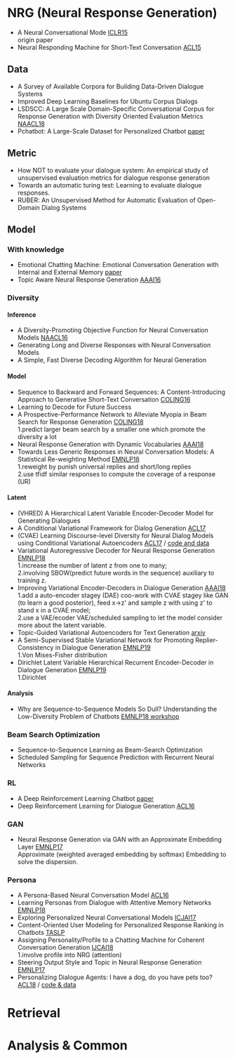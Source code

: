 # NRG (Neural Response Generation)

- A Neural Conversational Mode [ICLR15](https://arxiv.org/pdf/1506.05869v1.pdf)  
origin paper
- Neural Responding Machine for Short-Text Conversation [ACL15](https://arxiv.org/pdf/1503.02364.pdf)

## Data
- A Survey of Available Corpora for Building Data-Driven Dialogue Systems
- Improved Deep Learning Baselines for Ubuntu Corpus Dialogs
- LSDSCC: A Large Scale Domain-Specific Conversational Corpus for Response Generation with Diversity Oriented Evaluation Metrics [NAACL18](http://www.aclweb.org/anthology/N18-1188)
- Pchatbot: A Large-Scale Dataset for Personalized Chatbot [paper](https://arxiv.org/pdf/2009.13284.pdf)

## Metric
- How NOT to evaluate your dialogue system: An empirical study of unsupervised evaluation metrics for dialogue response generation
- Towards an automatic turing test: Learning to evaluate dialogue responses.
- RUBER: An Unsupervised Method for Automatic Evaluation of Open-Domain Dialog Systems

## Model

### With knowledge
- Emotional Chatting Machine: Emotional Conversation Generation with Internal and External Memory [paper](https://arxiv.org/pdf/1704.01074.pdf)
- Topic Aware Neural Response Generation [AAAI16](https://arxiv.org/pdf/1606.08340.pdf)

### Diversity
#### Inference
- A Diversity-Promoting Objective Function for Neural Conversation Models [NAACL16](https://arxiv.org/pdf/1510.03055v2.pdf)
- Generating Long and Diverse Responses with Neural Conversation Models
- A Simple, Fast Diverse Decoding Algorithm for Neural Generation

#### Model
- Sequence to Backward and Forward Sequences: A Content-Introducing Approach to Generative Short-Text Conversation [COLING16](https://arxiv.org/pdf/1607.00970.pdf)
- Learning to Decode for Future Success
- A Prospective-Performance Network to Alleviate Myopia in Beam Search for Response Generation [COLING18](http://www.aclweb.org/anthology/C18-1306)  
1.predict larger beam search by a smaller one which promote the diversity a lot
- Neural Response Generation with Dynamic Vocabularies [AAAI18](https://arxiv.org/pdf/1711.11191.pdf)
- Towards Less Generic Responses in Neural Conversation Models: A Statistical Re-weighting Method [EMNLP18](https://ai.tencent.com/ailab/nlp/papers/emnlp2018_conversation.pdf)  
1.reweight by punish universal replies and short/long replies  
2.use tfidf similar responses to compute the coverage of a response (UR)

#### Latent
- (VHRED) A Hierarchical Latent Variable Encoder-Decoder Model for Generating Dialogues
- A Conditional Variational Framework for Dialog Generation [ACL17](http://www.aclweb.org/anthology/P17-2080)
- (CVAE) Learning Discourse-level Diversity for Neural Dialog Models using Conditional Variational Autoencoders [ACL17](http://www.aclweb.org/anthology/P17-1061) / [code and data](https://github.com/snakeztc/NeuralDialog-CVAE)
- Variational Autoregressive Decoder for Neural Response Generation [EMNLP18](http://www.aclweb.org/anthology/D18-1354)  
1.increase the number of latent z from one to many;  
2.involving SBOW(predict future words in the sequence) auxiliary to training z.
- Improving Variational Encoder-Decoders in Dialogue Generation [AAAI18](https://arxiv.org/pdf/1802.02032.pdf)  
1.add a auto-encoder stagey (DAE) coo-work with CVAE stagey like GAN (to learn a good posterior), feed x->z' and sample z with using z' to stand x in a CVAE model;  
2.use a VAE/ecoder VAE/scheduled sampling to let the model consider more about the latent variable.
- Topic-Guided Variational Autoencoders for Text Generation [arxiv](https://arxiv.org/pdf/1903.07137.pdf)  
- A Semi-Supervised Stable Variational Network for Promoting Replier-Consistency in Dialogue Generation [EMNLP19](https://www.aclweb.org/anthology/D19-1200.pdf)  
1.Von Mises-Fisher distribution
- Dirichlet Latent Variable Hierarchical Recurrent Encoder-Decoder in Dialogue Generation [EMNLP19](https://www.aclweb.org/anthology/D19-1124.pdf)  
1.Dirichlet

#### Analysis
- Why are Sequence-to-Sequence Models So Dull? Understanding the Low-Diversity Problem of Chatbots [EMNLP18 workshop](https://arxiv.org/pdf/1701.06548.pdf)

### Beam Search Optimization 
- Sequence-to-Sequence Learning as Beam-Search Optimization
- Scheduled Sampling for Sequence Prediction with Recurrent Neural Networks

### RL
- A Deep Reinforcement Learning Chatbot [paper](https://arxiv.org/pdf/1709.02349.pdf)
- Deep Reinforcement Learning for Dialogue Generation [ACL16](https://arxiv.org/pdf/1606.01541.pdf)

### GAN
- Neural Response Generation via GAN with an Approximate Embedding Layer [EMNLP17](http://www.aclweb.org/anthology/D/D17/D17-1066.pdf)  
Approximate (weighted averaged embedding by softmax) Embedding to solve the dispersion.

### Persona
- A Persona-Based Neural Conversation Model [ACL16](https://arxiv.org/pdf/1603.06155.pdf)
- Learning Personas from Dialogue with Attentive Memory Networks [EMNLP18](https://arxiv.org/pdf/1810.08717.pdf)
- Exploring Personalized Neural Conversational Models [ICJAI17](http://www.xiaoyumu.com/s/PDF/IJCAI_2017.pdf)
- Content-Oriented User Modeling for Personalized Response Ranking in Chatbots [TASLP](https://dl.acm.org/citation.cfm?id=3180729)
- Assigning Personality/Profile to a Chatting Machine for Coherent Conversation Generation [IJCAI18](https://www.ijcai.org/proceedings/2018/0595.pdf)  
1.involve profile into NRG (attention)
- Steering Output Style and Topic in Neural Response Generation [EMNLP17](https://www.aclweb.org/anthology/D17-1228)
- Personalizing Dialogue Agents: I have a dog, do you have pets too? [ACL18](http://aclweb.org/anthology/P18-1205) / [code & data](https://github.com/facebookresearch/ParlAI/tree/master/projects/personachat)


# Retrieval


# Analysis & Common
